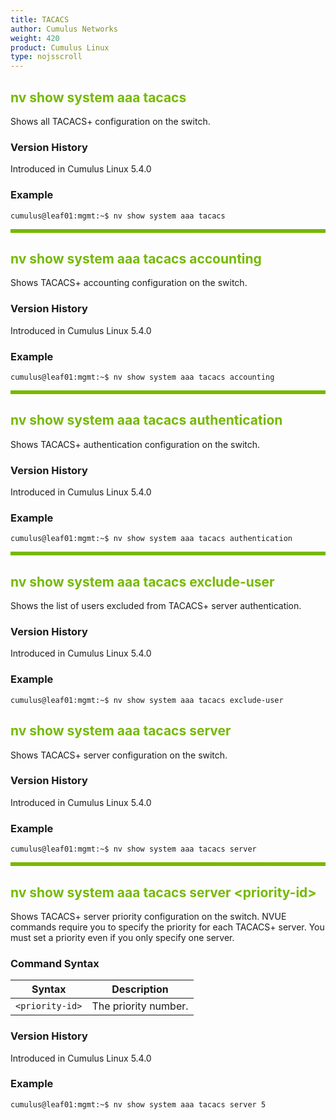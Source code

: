 ```yaml
---
title: TACACS
author: Cumulus Networks
weight: 420
product: Cumulus Linux
type: nojsscroll
---
```

<style>
h { color: RGB(118,185,0)}
</style>
## <h>nv show system aaa tacacs</h>

Shows all TACACS+ configuration on the switch.

### Version History

Introduced in Cumulus Linux 5.4.0

### Example

```
cumulus@leaf01:mgmt:~$ nv show system aaa tacacs
```

<HR STYLE="BORDER: DASHED RGB(118,185,0) 0.5PX;BACKGROUND-COLOR: RGB(118,185,0);HEIGHT: 4.0PX;"/>

## <h>nv show system aaa tacacs accounting</h>

Shows TACACS+ accounting configuration on the switch.

### Version History

Introduced in Cumulus Linux 5.4.0

### Example

```
cumulus@leaf01:mgmt:~$ nv show system aaa tacacs accounting
```

<HR STYLE="BORDER: DASHED RGB(118,185,0) 0.5PX;BACKGROUND-COLOR: RGB(118,185,0);HEIGHT: 4.0PX;"/>

## <h>nv show system aaa tacacs authentication</h>

Shows TACACS+ authentication configuration on the switch.

### Version History

Introduced in Cumulus Linux 5.4.0

### Example

```
cumulus@leaf01:mgmt:~$ nv show system aaa tacacs authentication
```

<HR STYLE="BORDER: DASHED RGB(118,185,0) 0.5PX;BACKGROUND-COLOR: RGB(118,185,0);HEIGHT: 4.0PX;"/>

## <h>nv show system aaa tacacs exclude-user</h>

Shows the list of users excluded from TACACS+ server authentication.

### Version History

Introduced in Cumulus Linux 5.4.0

### Example

```
cumulus@leaf01:mgmt:~$ nv show system aaa tacacs exclude-user
```


## <h>nv show system aaa tacacs server</h>

Shows TACACS+ server configuration on the switch.

### Version History

Introduced in Cumulus Linux 5.4.0

### Example

```
cumulus@leaf01:mgmt:~$ nv show system aaa tacacs server
```

<HR STYLE="BORDER: DASHED RGB(118,185,0) 0.5PX;BACKGROUND-COLOR: RGB(118,185,0);HEIGHT: 4.0PX;"/>

## <h>nv show system aaa tacacs server \<priority-id\></h>

Shows TACACS+ server priority configuration on the switch. NVUE commands require you to specify the priority for each TACACS+ server. You must set a priority even if you only specify one server.

### Command Syntax

| Syntax |  Description   |
| --------- | -------------- |
| `<priority-id>`    |  The priority number. |

### Version History

Introduced in Cumulus Linux 5.4.0

### Example

```
cumulus@leaf01:mgmt:~$ nv show system aaa tacacs server 5
```
